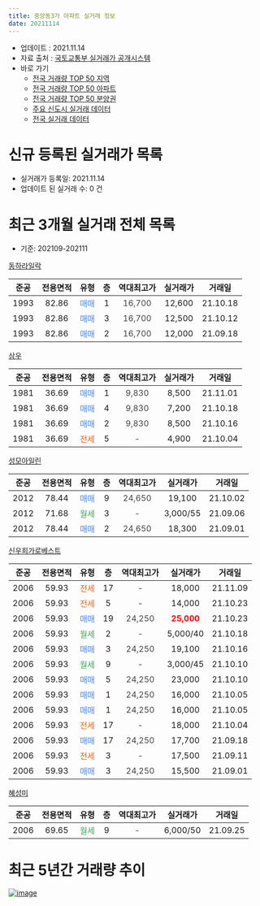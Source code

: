 ```yaml
---
title: 중앙동3가 아파트 실거래 정보
date: 20211114
---
```


* 업데이트 : 2021.11.14
* 자료 출처 : [국토교통부 실거래가 공개시스템](http://rt.molit.go.kr)
* 바로 가기
    * [전국 거래량 TOP 50 지역](https://apt-info.github.io/apt-trade-info/tr)
    * [전국 거래량 TOP 50 아파트](https://apt-info.github.io/apt-trade-info/ta)
    * [전국 거래량 TOP 50 분양권](https://apt-info.github.io/apt-trade-info/tb)
    * [주요 신도시 실거래 데이터](https://apt-info.github.io/apt-trade-info/newtown)
    * [전국 실거래 데이터](https://apt-info.github.io/apt-trade-info/all)



<script async src="https://pagead2.googlesyndication.com/pagead/js/adsbygoogle.js"></script>
<!-- 기본광고 -->
<ins class="adsbygoogle"
     style="display:block"
     data-ad-client="ca-pub-1142216861245946"
     data-ad-slot="4805727019"
     data-ad-format="auto"
     data-full-width-responsive="true"></ins>
<script>
     (adsbygoogle = window.adsbygoogle || []).push({});
</script>


# 신규 등록된 실거래가 목록

* 실거래가 등록일: 2021.11.14
* 업데이트 된 실거래 수: 0 건




<script async src="https://pagead2.googlesyndication.com/pagead/js/adsbygoogle.js"></script>
<!-- 기본광고 -->
<ins class="adsbygoogle"
     style="display:block"
     data-ad-client="ca-pub-1142216861245946"
     data-ad-slot="4805727019"
     data-ad-format="auto"
     data-full-width-responsive="true"></ins>
<script>
     (adsbygoogle = window.adsbygoogle || []).push({});
</script>


# 최근 3개월 실거래 전체 목록
* 기준: 202109-202111


[동하라일락](https://search.naver.com/search.naver?query=%EB%8F%99%ED%95%98%EB%9D%BC%EC%9D%BC%EB%9D%BD)

|준공|전용면적|유형|층|역대최고가|실거래가|거래일|
|:---:|:---:|:---:|:---:|:---:|:---:|:---:|
|1993|82.86|<span style="color:#4285F3">매매</span>|1|<span style="color:#444444">16,700</span>|12,600|21.10.18|
|1993|82.86|<span style="color:#4285F3">매매</span>|3|<span style="color:#444444">16,700</span>|12,500|21.10.12|
|1993|82.86|<span style="color:#4285F3">매매</span>|2|<span style="color:#444444">16,700</span>|12,000|21.09.18|

[삼우](https://search.naver.com/search.naver?query=%EC%82%BC%EC%9A%B0)

|준공|전용면적|유형|층|역대최고가|실거래가|거래일|
|:---:|:---:|:---:|:---:|:---:|:---:|:---:|
|1981|36.69|<span style="color:#4285F3">매매</span>|1|<span style="color:#444444">9,830</span>|8,500|21.11.01|
|1981|36.69|<span style="color:#4285F3">매매</span>|4|<span style="color:#444444">9,830</span>|7,200|21.10.18|
|1981|36.69|<span style="color:#4285F3">매매</span>|2|<span style="color:#444444">9,830</span>|8,500|21.10.16|
|1981|36.69|<span style="color:#FF5A00">전세</span>|5|<span style="color:#444444">-</span>|4,900|21.10.04|

[성모아일린](https://search.naver.com/search.naver?query=%EC%84%B1%EB%AA%A8%EC%95%84%EC%9D%BC%EB%A6%B0)

|준공|전용면적|유형|층|역대최고가|실거래가|거래일|
|:---:|:---:|:---:|:---:|:---:|:---:|:---:|
|2012|78.44|<span style="color:#4285F3">매매</span>|9|<span style="color:#444444">24,650</span>|19,100|21.10.02|
|2012|71.68|<span style="color:#34A853">월세</span>|3|<span style="color:#444444">-</span>|3,000/55|21.09.06|
|2012|78.44|<span style="color:#4285F3">매매</span>|2|<span style="color:#444444">24,650</span>|18,300|21.09.01|

[신우희가로베스트](https://search.naver.com/search.naver?query=%EC%8B%A0%EC%9A%B0%ED%9D%AC%EA%B0%80%EB%A1%9C%EB%B2%A0%EC%8A%A4%ED%8A%B8)

|준공|전용면적|유형|층|역대최고가|실거래가|거래일|
|:---:|:---:|:---:|:---:|:---:|:---:|:---:|
|2006|59.93|<span style="color:#FF5A00">전세</span>|17|<span style="color:#444444">-</span>|18,000|21.11.09|
|2006|59.93|<span style="color:#FF5A00">전세</span>|5|<span style="color:#444444">-</span>|14,000|21.10.23|
|2006|59.93|<span style="color:#4285F3">매매</span>|19|<span style="color:#444444">24,250</span>|<b><span style="color:#FF0000">25,000</span></b>|21.10.23|
|2006|59.93|<span style="color:#34A853">월세</span>|2|<span style="color:#444444">-</span>|5,000/40|21.10.18|
|2006|59.93|<span style="color:#4285F3">매매</span>|3|<span style="color:#444444">24,250</span>|19,100|21.10.16|
|2006|59.93|<span style="color:#34A853">월세</span>|9|<span style="color:#444444">-</span>|3,000/45|21.10.10|
|2006|59.93|<span style="color:#4285F3">매매</span>|5|<span style="color:#444444">24,250</span>|23,000|21.10.10|
|2006|59.93|<span style="color:#4285F3">매매</span>|1|<span style="color:#444444">24,250</span>|16,000|21.10.05|
|2006|59.93|<span style="color:#4285F3">매매</span>|1|<span style="color:#444444">24,250</span>|16,000|21.10.05|
|2006|59.93|<span style="color:#FF5A00">전세</span>|17|<span style="color:#444444">-</span>|18,000|21.10.04|
|2006|59.93|<span style="color:#4285F3">매매</span>|17|<span style="color:#444444">24,250</span>|17,700|21.09.18|
|2006|59.93|<span style="color:#FF5A00">전세</span>|3|<span style="color:#444444">-</span>|17,500|21.09.11|
|2006|59.93|<span style="color:#4285F3">매매</span>|3|<span style="color:#444444">24,250</span>|15,500|21.09.01|

[혜성미](https://search.naver.com/search.naver?query=%ED%98%9C%EC%84%B1%EB%AF%B8)

|준공|전용면적|유형|층|역대최고가|실거래가|거래일|
|:---:|:---:|:---:|:---:|:---:|:---:|:---:|
|2006|69.65|<span style="color:#34A853">월세</span>|9|<span style="color:#444444">-</span>|6,000/50|21.09.25|



<script async src="https://pagead2.googlesyndication.com/pagead/js/adsbygoogle.js"></script>
<!-- 기본광고 -->
<ins class="adsbygoogle"
     style="display:block"
     data-ad-client="ca-pub-1142216861245946"
     data-ad-slot="4805727019"
     data-ad-format="auto"
     data-full-width-responsive="true"></ins>
<script>
     (adsbygoogle = window.adsbygoogle || []).push({});
</script>


# 최근 5년간 거래량 추이


<div style="width:100%;">
    <canvas id="deal_progress" height="200"></canvas>
</div>

<script>
new Chart(document.getElementById("deal_progress"), {
    type: 'line',
    data: {
        labels: ['16.01','16.02','16.03','16.04','16.05','16.07','16.08','16.09','16.10','16.11','16.12','17.01','17.02','17.03','17.04','17.05','17.06','17.07','17.08','17.09','17.10','17.11','17.12','18.01','18.02','18.03','18.04','18.05','18.06','18.07','18.08','18.09','18.10','18.11','18.12','19.01','19.02','19.03','19.04','19.05','19.06','19.07','19.08','19.09','19.10','19.11','19.12','20.01','20.02','20.03','20.04','20.05','20.06','20.07','20.08','20.09','20.10','20.11','20.12','21.01','21.02','21.03','21.04','21.05','21.06','21.07','21.08','21.09','21.10','21.11'],
        datasets: [{
            label: '매매/분양권',
            data: [2,2,3,2,1,1,4,4,3,6,3,0,2,4,3,2,3,2,2,4,1,2,1,0,3,4,0,0,3,1,1,1,3,1,2,4,1,1,5,3,1,1,1,0,4,3,2,2,3,5,2,5,3,2,0,3,5,6,7,6,2,1,5,5,9,7,1,4,10,1],
            borderColor: "rgba(66, 133, 243, 1)",
            backgroundColor: "rgba(66, 133, 243, 0.05)",
            borderWidth: 1,
            pointRadius: 0,
            fill: false,
            lineTension: 0
        },{
            label: '전/월세',
            data: [2,2,3,3,2,3,3,0,4,2,5,1,1,5,0,2,0,1,5,2,4,2,0,3,0,0,3,3,1,0,3,0,2,0,3,4,3,3,2,3,2,1,2,1,1,1,0,1,3,1,1,1,4,1,2,1,0,2,2,0,1,1,1,1,2,0,1,3,5,1],
            borderColor: "rgba(255, 90, 0, 1)",
            backgroundColor: "rgba(255, 90, 0, 0.05)",
            borderWidth: 1,
            pointRadius: 0,
            fill: false,
            lineTension: 0
        },{
            label: '합계',
            data: [4,4,6,5,3,4,7,4,7,8,8,1,3,9,3,4,3,3,7,6,5,4,1,3,3,4,3,3,4,1,4,1,5,1,5,8,4,4,7,6,3,2,3,1,5,4,2,3,6,6,3,6,7,3,2,4,5,8,9,6,3,2,6,6,11,7,2,7,15,2],
            borderColor: "rgba(0, 0, 0, 1)",
            backgroundColor: "rgba(0, 0, 0, 0.03)",
            borderWidth: 0.1,
            pointRadius: 0,
            fill: true,
            lineTension: 0
        }
        ]
    },
    options: {
        responsive: true,
        title: {
            display: false
        },
        tooltips: {
            mode: 'index',
            intersect: false
        },
        hover: {
            mode: 'nearest',
            intersect: true
        },
        scales: {
            xAxes: [{
                display: true,
                scaleLabel: {
                    display: true,
                    labelString: '년/월'
                }
            }],
            yAxes: [{
                display: true,
                ticks: {
                    suggestedMin: 0,
                },
                scaleLabel: {
                    display: true,
                    labelString: '실거래 수'
                }
            }]
        }
    }
});

</script>


[![image](https://apt-info.github.io/images/2020-01-03-apt-trade-info/1024x500.png)](https://play.google.com/store/apps/details?id=com.aptinfo.apttradeinfo)

